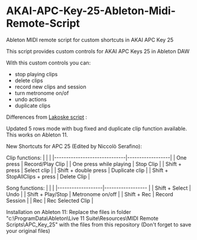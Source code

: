 # AKAI-APC-Key-25-Ableton-Midi-Remote-Script
Ableton MIDI remote script for custom shortcuts in AKAI APC Key 25

This script provides custom controls for AKAI APC Keys 25 in Ableton DAW

With this custom controls you can:
- stop playing clips
- delete clips
- record new clips and session
- turn metronome on/of
- undo actions
- duplicate clips

Differences from <a href="https://github.com/lakoske/AKAI-APC-Key-25-Ableton-Midi-Remote-Script">Lakoske script</a> : 

Updated 5 rows mode with bug fixed and duplicate clip function available. This works on Ableton 11.


New Shortcuts for APC 25 (Edited by Niccolò Serafino): 

Clip functions:
| | |
|------------------------------|------------------|
| One press                    | Record/Play Clip |
| One press while playing      | Stop Clip        |
| Shift + press                | Select clip      |
| Shift + double press         | Duplicate clip   |
| Shift + StopAllClips + press | Delete Clip      |

Song functions:
| | |
|-------------------|------------------   |
| Shift + Select    | Undo                |
| Shift + Play/Stop | Metronome on/off    |
| Shift + Rec       | Record Session        |
| Rec               | Rec Selected Clip         |


Installation on Ableton 11:
Replace the files in folder "c:\ProgramData\Ableton\Live 11 Suite\Resources\MIDI Remote Scripts\APC_Key_25" with the files from this repository
(Don't forget to save your original files)




